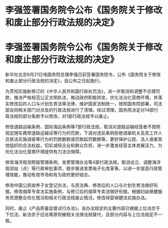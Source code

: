# 李强签署国务院令公布《国务院关于修改和废止部分行政法规的决定》

# 李强签署国务院令公布《国务院关于修改和废止部分行政法规的决定》

新华社北京8月21日电国务院总理李强日前签署国务院令，公布《国务院关于修改和废止部分行政法规的决定》，自公布之日起施行。

为贯彻实施新修订的《中华人民共和国行政处罚法》，进一步取消和调整不合理罚款，推进严格规范公正文明执法，推动政府职能转变，优化法治化营商环境，并落实修改后的人口与计划生育法等法律，维护国家法制统一，按照国务院部署，司法部会同相关部门对涉及的行政法规进行了清理。经过清理，国务院决定对14部行政法规的部分条款予以修改，对1部行政法规予以废止。

修改道路运输条例、国际海运条例等7部行政法规，取消对道路运输经营者不按照规定随车携带道路运输证等行为的罚款，下调对违反条例拒绝调查机关及其工作人员依法实施调查等行为的罚款数额或罚款起罚数额等，更好保护公民、法人或者其他组织的合法权益，切实减轻企业和群众负担，进一步激发经营主体发展活力，为优化法治化营商环境提供有力法治保障。

修改海洋观测预报管理条例、发票管理办法等4部行政法规，取消设立、调整海洋观测站（点）等行政审批事项，稳步推进发票电子化改革等，以进一步提高行政管理效能，推动有效市场和有为政府更好结合。

修改中国公民收养子女登记办法，与民法典、修改后的人口与计划生育法做好衔接。修改烟草专卖法实施条例，与修订后的烟草专卖法做好衔接。根据妇幼保健服务资源整合优化情况和相关行政法规废止情况，修改母婴保健法实施办法。

同时，废止《产品质量监督试行办法》。该办法规定的主要内容已根据上位法优于下位法、新法优于旧法等原则被相关法律法规替代，且部分内容与上位法规定不一致。

